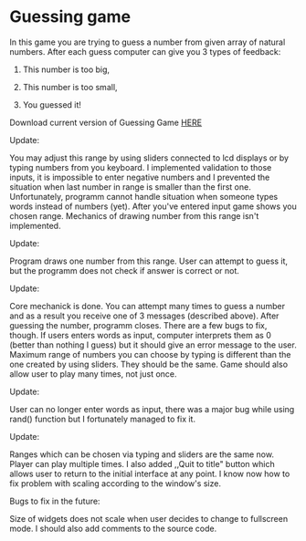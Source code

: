 # Guessing game

In this game you are trying to guess a number from given array of natural numbers. After each guess computer can give you 3 types of feedback:

1) This number is too big,

2) This number is too small,

3) You guessed it!

Download current version of Guessing Game [HERE](https://github.com/AdrianSuliga/Simple_Games/releases/tag/guessing_game_5)

Update:

You may adjust this range by using sliders connected to lcd displays or by typing numbers from you keyboard. I implemented validation to those inputs, it is impossible
to enter negative numbers and I prevented the situation when last number in range is smaller than the first one. Unfortunately, programm cannot handle situation when someone types words instead of numbers (yet).
After you've entered input game shows you chosen range. Mechanics of drawing number from this range isn't implemented.

Update:

Program draws one number from this range. User can attempt to guess it, but the programm does not check if answer is correct or not.
  
Update:

Core mechanick is done. You can attempt many times to guess a number and as a result you receive one of 3 messages (described above). After guessing the number,
programm closes. There are a few bugs to fix, though. If users enters words as input, computer interprets them as 0 (better than nothing I guess) but it should give an
error message to the user. Maximum range of numbers you can choose by typing is different than the one created by using sliders. They should be the same. Game should
also allow user to play many times, not just once. 
  
Update:

User can no longer enter words as input, there was a major bug while using rand() function but I fortunately managed to fix it.
  
Update:

Ranges which can be chosen via typing and sliders are the same now. Player can play multiple times. I also added ,,Quit to title" button which allows user to     return to the initial interface at any point. I know now how to fix problem with scaling according to the window's size.

Bugs to fix in the future:

Size of widgets does not scale when user decides to change to fullscreen mode. I should also add comments to the source code.
